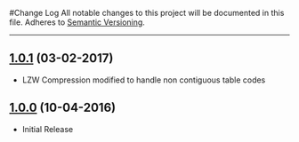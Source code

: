 #Change Log
All notable changes to this project will be documented in this file.
Adheres to [Semantic Versioning](http://semver.org/).

---

## [1.0.1](https://github.com/ngageoint/geopackage-tiff-java/releases/tag/1.0.1) (03-02-2017)

* LZW Compression modified to handle non contiguous table codes

## [1.0.0](https://github.com/ngageoint/geopackage-tiff-java/releases/tag/1.0.0) (10-04-2016)

* Initial Release
